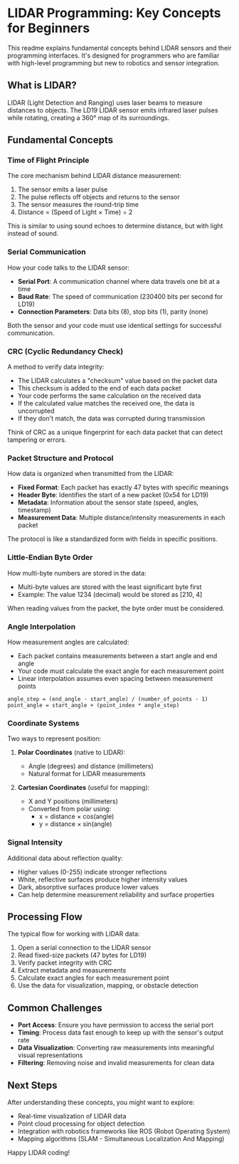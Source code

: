 # LIDAR Programming: Key Concepts for Beginners

This readme explains fundamental concepts behind LIDAR sensors and their programming interfaces. It's designed for programmers who are familiar with high-level programming but new to robotics and sensor integration.

## What is LIDAR?

LIDAR (Light Detection and Ranging) uses laser beams to measure distances to objects. The LD19 LIDAR sensor emits infrared laser pulses while rotating, creating a 360° map of its surroundings.

## Fundamental Concepts

### Time of Flight Principle

The core mechanism behind LIDAR distance measurement:

1. The sensor emits a laser pulse
2. The pulse reflects off objects and returns to the sensor
3. The sensor measures the round-trip time
4. Distance = (Speed of Light × Time) ÷ 2

This is similar to using sound echoes to determine distance, but with light instead of sound.

### Serial Communication

How your code talks to the LIDAR sensor:

- **Serial Port**: A communication channel where data travels one bit at a time
- **Baud Rate**: The speed of communication (230400 bits per second for LD19)
- **Connection Parameters**: Data bits (8), stop bits (1), parity (none)

Both the sensor and your code must use identical settings for successful communication.

### CRC (Cyclic Redundancy Check)

A method to verify data integrity:

- The LIDAR calculates a "checksum" value based on the packet data
- This checksum is added to the end of each data packet
- Your code performs the same calculation on the received data
- If the calculated value matches the received one, the data is uncorrupted
- If they don't match, the data was corrupted during transmission

Think of CRC as a unique fingerprint for each data packet that can detect tampering or errors.

### Packet Structure and Protocol

How data is organized when transmitted from the LIDAR:

- **Fixed Format**: Each packet has exactly 47 bytes with specific meanings
- **Header Byte**: Identifies the start of a new packet (0x54 for LD19)
- **Metadata**: Information about the sensor state (speed, angles, timestamp)
- **Measurement Data**: Multiple distance/intensity measurements in each packet

The protocol is like a standardized form with fields in specific positions.

### Little-Endian Byte Order

How multi-byte numbers are stored in the data:

- Multi-byte values are stored with the least significant byte first
- Example: The value 1234 (decimal) would be stored as [210, 4]

When reading values from the packet, the byte order must be considered.

### Angle Interpolation

How measurement angles are calculated:

- Each packet contains measurements between a start angle and end angle
- Your code must calculate the exact angle for each measurement point
- Linear interpolation assumes even spacing between measurement points

```
angle_step = (end_angle - start_angle) / (number_of_points - 1)
point_angle = start_angle + (point_index * angle_step)
```

### Coordinate Systems

Two ways to represent position:

1. **Polar Coordinates** (native to LIDAR):

   - Angle (degrees) and distance (millimeters)
   - Natural format for LIDAR measurements

2. **Cartesian Coordinates** (useful for mapping):
   - X and Y positions (millimeters)
   - Converted from polar using:
     - x = distance × cos(angle)
     - y = distance × sin(angle)

### Signal Intensity

Additional data about reflection quality:

- Higher values (0-255) indicate stronger reflections
- White, reflective surfaces produce higher intensity values
- Dark, absorptive surfaces produce lower values
- Can help determine measurement reliability and surface properties

## Processing Flow

The typical flow for working with LIDAR data:

1. Open a serial connection to the LIDAR sensor
2. Read fixed-size packets (47 bytes for LD19)
3. Verify packet integrity with CRC
4. Extract metadata and measurements
5. Calculate exact angles for each measurement point
6. Use the data for visualization, mapping, or obstacle detection

## Common Challenges

- **Port Access**: Ensure you have permission to access the serial port
- **Timing**: Process data fast enough to keep up with the sensor's output rate
- **Data Visualization**: Converting raw measurements into meaningful visual representations
- **Filtering**: Removing noise and invalid measurements for clean data

## Next Steps

After understanding these concepts, you might want to explore:

- Real-time visualization of LIDAR data
- Point cloud processing for object detection
- Integration with robotics frameworks like ROS (Robot Operating System)
- Mapping algorithms (SLAM - Simultaneous Localization And Mapping)

Happy LIDAR coding!
